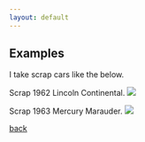 ```yaml
---
layout: default
---
```


## Examples

I take scrap cars like the below.

Scrap 1962 Lincoln Continental.
<img src="{{site.baseurl}}/images/1962_scrap_lincoln_continental.jpg">

Scrap 1963 Mercury Marauder.
<img src="{{site.baseurl}}/images/1963_scrap_mercury-marauder.jpg">



[back](./)
